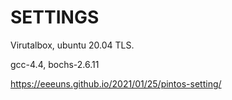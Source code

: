# SETTINGS
 
Virutalbox, ubuntu 20.04 TLS.

gcc-4.4, bochs-2.6.11

https://eeeuns.github.io/2021/01/25/pintos-setting/


